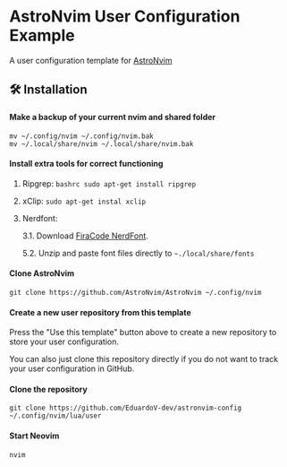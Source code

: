 # AstroNvim User Configuration Example

A user configuration template for [AstroNvim](https://github.com/AstroNvim/AstroNvim)

## 🛠️ Installation

#### Make a backup of your current nvim and shared folder

```shell
mv ~/.config/nvim ~/.config/nvim.bak
mv ~/.local/share/nvim ~/.local/share/nvim.bak
```

#### Install extra tools for correct functioning

1. Ripgrep: ```bashrc sudo apt-get install ripgrep```
2. xClip: ```sudo apt-get instal xclip```
3. Nerdfont: 

    3.1. Download [FiraCode NerdFont](https://github.com/ryanoasis/nerd-fonts/releases/download/v3.0.0/FiraCode.zip).

    5.2. Unzip and paste font files directly to `~./local/share/fonts`

#### Clone AstroNvim

```shell
git clone https://github.com/AstroNvim/AstroNvim ~/.config/nvim
```

#### Create a new user repository from this template

Press the "Use this template" button above to create a new repository to store your user configuration.

You can also just clone this repository directly if you do not want to track your user configuration in GitHub.

#### Clone the repository

```shell
git clone https://github.com/EduardoV-dev/astronvim-config ~/.config/nvim/lua/user
```

#### Start Neovim

```shell
nvim
```
